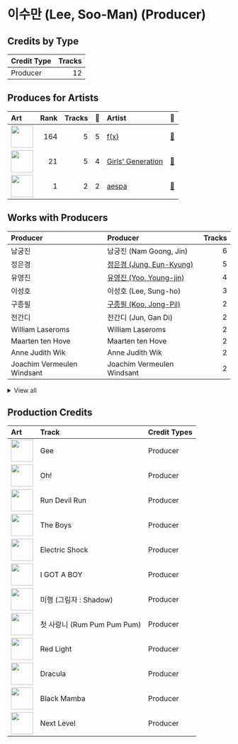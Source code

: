 # 이수만 (Lee, Soo-Man) (Producer)

## Credits by Type

| Credit Type | Tracks |
|:---|---:|
| Producer | 12 |

## Produces for Artists

| Art | Rank | Tracks | 💚 | Artist | 🔗 |
|:---|---:|---:|---:|:---|:---|
| <img src="https://i.scdn.co/image/ab6761610000e5ebe0cc2045ff4e90d12df91cc3" alt="" width="50" /> | 164 | 5 | 5 | [f(x)](../../artists/f(x)/overview.md) | [🔗](https://open.spotify.com/artist/3wRA5UYoo08BBKJnzyKkpF) |
| <img src="https://i.scdn.co/image/ab6761610000e5eb385df356841aaec34a0914aa" alt="" width="50" /> | 21 | 5 | 4 | [Girls' Generation](../../artists/girls__generation/overview.md) | [🔗](https://open.spotify.com/artist/0Sadg1vgvaPqGTOjxu0N6c) |
| <img src="https://i.scdn.co/image/ab6761610000e5ebf7a1090ad3a35a34fc0ecb57" alt="" width="50" /> | 1 | 2 | 2 | [aespa](../../artists/aespa/overview.md) | [🔗](https://open.spotify.com/artist/6YVMFz59CuY7ngCxTxjpxE) |

## Works with Producers

| Producer | Producer | Tracks |
|:---|:---|---:|
| 남궁진 | 남궁진 (Nam Goong, Jin) | 6 |
| 정은경 | [정은경 (Jung, Eun-Kyung)](../정은경_(jung,_eun-kyung)/overview.md) | 5 |
| 유영진 | [유영진 (Yoo, Young-jin)](../유영진_(yoo,_young-jin)/overview.md) | 4 |
| 이성호 | 이성호 (Lee, Sung-ho) | 3 |
| 구종필 | [구종필 (Koo, Jong-Pil)](../구종필_(koo,_jong-pil)/overview.md) | 2 |
| 전간디 | 전간디 (Jun, Gan Di) | 2 |
| William Laseroms | William Laseroms | 2 |
| Maarten ten Hove | Maarten ten Hove | 2 |
| Anne Judith Wik | Anne Judith Wik | 2 |
| Joachim Vermeulen Windsant | Joachim Vermeulen Windsant | 2 |


<details>
<summary>View all</summary>

| Producer | Producer | Tracks |
|:---|:---|---:|
| Kenzie | [Kenzie](../kenzie/overview.md) | 2 |
| 이민규 | 이민규 (Lee, Min-kyu) | 2 |
| 정의석 | [정의석 (Jung, Euisuk)](../정의석_(jung,_euisuk)/overview.md) | 2 |
| 이면숙 | 이면숙 (Lee, Myun-Sook) | 1 |
| 김영후 | 김영후 (Kim, Young-hu) | 1 |
| Cathy Dennis | Cathy Dennis | 1 |
| Daniel Ullmann | Daniel Ullmann | 1 |
| Allison Kaplan | Allison Kaplan | 1 |
| DOM | DOM | 1 |
| Erik Lewander | Erik Lewander | 1 |
| Sarah Lundbäck-Bell | Sarah Lundbäck-Bell (Lundbäck-Bell, Sarah) | 1 |
| E-Tribe | E-Tribe | 1 |
| 서지음 | [서지음 (Seo, Ji Eum)](../서지음_(seo,_ji_eum)/overview.md) | 1 |
| Ylva Dimberg | Ylva Dimberg | 1 |
| Gabriela Geneva | Gabriela Geneva | 1 |
| Sophie Ellis-Bextor | Sophie Ellis-Bextor | 1 |
| Sophie Curtis | Sophie Curtis | 1 |
| busbee | busbee | 1 |
| Will Simms | Will Simms | 1 |
| Jordan Reyes | Jordan Reyes | 1 |
| Omega | Omega | 1 |
| 김정배 | 김정배 (Kim, Jung Bae) | 1 |
| Maxx Song | Maxx Song | 1 |
| Bryan Jarett | Bryan Jarett | 1 |
| Iggy Strange-Dahl | Iggy Strange-Dahl | 1 |
| Maegan Cottone | Maegan Cottone | 1 |
| Shaun Lopez | Shaun Lopez | 1 |
| Adam McInnis | Adam McInnis | 1 |
| Mario Marchetti | Mario Marchetti | 1 |
| Scott Chesak | Scott Chesak | 1 |
| Alex James | Alex James | 1 |
| Richard Garcia | Richard Garcia | 1 |
| Teddy Riley | Teddy Riley | 1 |
| Kalle Engstrom | Kalle Engstrom | 1 |
| Sherry St. Germain | Sherry St. Germain | 1 |
| 이지홍 | 이지홍 (Lee, Ji-hong) | 1 |
| 정동윤 | 정동윤 (Jung, Dong-yoon) | 1 |
| Ella Isaacson | Ella Isaacson | 1 |
| 김태성 | 김태성 (Kim, Tae Sung) | 1 |
| 홍지유 | 홍지유 (Hong, Ji Yu) | 1 |
| 김지은 | 김지은 (Kim, Ji-eun) | 1 |
| 조윤경 | [조윤경 (Jo, Yoon Kyung)](../조윤경_(jo,_yoon_kyung)/overview.md) | 1 |
| Rob Fusari | Rob Fusari | 1 |

</details>


## Production Credits

| Art | Track | Credit Types |
|:---|:---|:---|
| <img src="https://i.scdn.co/image/ab67616d0000b273aa7646e7aa8a4e001cb8a805" alt="" width="50" /> | Gee | Producer |
| <img src="https://i.scdn.co/image/ab67616d0000b2739b57e9b31c831fb2137c38e2" alt="" width="50" /> | Oh! | Producer |
| <img src="https://i.scdn.co/image/ab67616d0000b273286903a9b4f8bce214f1dffa" alt="" width="50" /> | Run Devil Run | Producer |
| <img src="https://i.scdn.co/image/ab67616d0000b27361d7b9988c77826dfb1db1b3" alt="" width="50" /> | The Boys | Producer |
| <img src="https://i.scdn.co/image/ab67616d0000b2735a58accf4805f4097859eeac" alt="" width="50" /> | Electric Shock | Producer |
| <img src="https://i.scdn.co/image/ab67616d0000b273fd1f3849aaaf15112389a725" alt="" width="50" /> | I GOT A BOY | Producer |
| <img src="https://i.scdn.co/image/ab67616d0000b2736f7d8c9dcc983839bd746dbc" alt="" width="50" /> | 미행 (그림자 : Shadow) | Producer |
| <img src="https://i.scdn.co/image/ab67616d0000b2736f7d8c9dcc983839bd746dbc" alt="" width="50" /> | 첫 사랑니 (Rum Pum Pum Pum) | Producer |
| <img src="https://i.scdn.co/image/ab67616d0000b2737cb7222af6927b83987206f7" alt="" width="50" /> | Red Light | Producer |
| <img src="https://i.scdn.co/image/ab67616d0000b2737cb7222af6927b83987206f7" alt="" width="50" /> | Dracula | Producer |
| <img src="https://i.scdn.co/image/ab67616d0000b2736f248f7695eb544a3a1955c5" alt="" width="50" /> | Black Mamba | Producer |
| <img src="https://i.scdn.co/image/ab67616d0000b2737a393b04e8ced571618223e8" alt="" width="50" /> | Next Level | Producer |